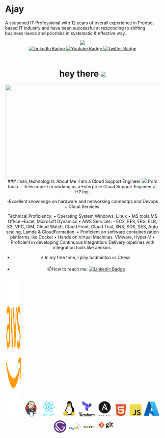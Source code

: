 # Ajay
 A seasoned IT Professional with 12 years of overall experience in Product based IT industry and have been successful at responding to shifting business needs and priorities in systematic &amp; effective way.
<div id="header" align="center">
  <img src="https://media.giphy.com/media/Xbn8ZbO95YeOJQtJz7/giphy.gif" width="400"/>
<div id="badges">
  <a href="https://www.linkedin.com/in/ajay-k-b5860013/">
    <img src="https://img.shields.io/badge/LinkedIn-blue?style=for-the-badge&logo=linkedin&logoColor=white" alt="LinkedIn Badge"/>
  </a>
  <a href="your-youtube-URL">
    <img src="https://img.shields.io/badge/YouTube-red?style=for-the-badge&logo=youtube&logoColor=white" alt="Youtube Badge"/>
  </a>
  <a href="your-twitter-URL">
    <img src="https://img.shields.io/badge/Twitter-blue?style=for-the-badge&logo=twitter&logoColor=white" alt="Twitter Badge"/>
  </a>
</div>
<img src="https://komarev.com/ghpvc/?username=Ajay &style=flat-square&color=blue" alt=""/>
<h1>
  hey there
  <img src="https://media.giphy.com/media/hvRJCLFzcasrR4ia7z/giphy.gif" width="30px"/>
</h1>
<div align="center">
  <img src="https://media.giphy.com/media/dWesBcTLavkZuG35MI/giphy.gif" width="600" height="300"/>
</div>
 ### :man_technologist: About Me :I am a Cloud Support Engineer <img src="https://media.giphy.com/media/kgUkCLMu3xhw1T6txv/giphy-downsized-large.gif" width="30"> from India.
- :telescope: I’m working as a Enterprise Cloud Support Engineer at HP Inc.

-Excellent knowledge on hardware and networking connectps and Devops + Cloud Services. 

 Technical Proficiency:
• Operating System Windows, Linux
• MS tools MS Office –Excel, Microsoft Dynamics
• AWS Services: - EC2, EFS, EBS, ELB, S3, VPC, IAM, Cloud Watch, Cloud Front, Cloud Trial,
SNS, SQS, SES, Auto scaling, Lamda & CloudFormation.
• Proficient on software containerization platforms like Docker
• Hands on Virtual Machines. VMware, Hyper-V
• Proficient in developing Continuous Integration/ Delivery pipelines with integration tools like Jenkins.
 
- :zap: In my free time, I play badminton or Chess.

- :mailbox:How to reach me: [![Linkedin Badge](https://img.shields.io/badge/-Ajay-blue?style=flat&logo=Linkedin&logoColor=white)](https://www.linkedin.com/in/ajay-k-b5860013)
 <div>
  <img src="https://github.com/devicons/devicon/blob/master/icons/amazonwebservices/amazonwebservices-plain-wordmark.svg" title="AWS" alt="AWS" width="50" height="450"/>&nbsp;
  <img src="https://github.com/devicons/devicon/blob/master/icons/jenkins/jenkins-original.svg" title="Jenkins" alt="Jenkins" width="50" height="50"/>&nbsp;
  <img src="https://github.com/devicons/devicon/blob/master/icons/react/react-original-wordmark.svg" title="React" alt="React" width="50" height="50"/>&nbsp;
  <https://github.com/devicons/devicon/blob/master/icons/github/github-original-wordmark.svg" title="GitHub" alt="Github" width="50" height="50"/>&nbsp;
  <img src="https://github.com/devicons/devicon/blob/master/icons/linux/linux-original.svg" title="Linux" alt="Linux" width="50" height="50"/>&nbsp;
  <img src="https://github.com/devicons/devicon/blob/master/icons/terraform/terraform-original-wordmark.svg" title="Terraform" alt="Terraform " width="50" height="50"/>&nbsp;
  <img src="https://github.com/devicons/devicon/blob/master/icons/ansible/ansible-original-wordmark.svg"  title="Ansible" alt="Ansible" width="50" height="50"/>&nbsp;
  <img src="https://github.com/devicons/devicon/blob/master/icons/html5/html5-original.svg" title="HTML5" alt="HTML" width="40" height="40"/>&nbsp;
  <img src="https://github.com/devicons/devicon/blob/master/icons/javascript/javascript-original.svg" title="JavaScript" alt="JavaScript" width="40" height="40"/>&nbsp;
  <img src="https://github.com/devicons/devicon/blob/master/icons/azure/azure-original.svg" title="Azure" alt="Azure" width="50" height="50"/>&nbsp;
  <img src="https://github.com/devicons/devicon/blob/master/icons/gatsby/gatsby-original.svg" title="Gatsby"  alt="Gatsby" width="40" height="40"/>&nbsp;
  <img src="https://github.com/devicons/devicon/blob/master/icons/mysql/mysql-original-wordmark.svg" title="MySQL"  alt="MySQL" width="40" height="40"/>&nbsp;
  <img src="https://github.com/devicons/devicon/blob/master/icons/nodejs/nodejs-original-wordmark.svg" title="NodeJS" alt="NodeJS" width="40" height="40"/>&nbsp;
  <img src="https://github.com/devicons/devicon/blob/master/icons/git/git-original-wordmark.svg" title="Git" **alt="Git" width="50" height="50"/>
</div>
<!-- BLOG-POST-LIST:START -->
<!-- BLOG-POST-LIST:END -->
 
